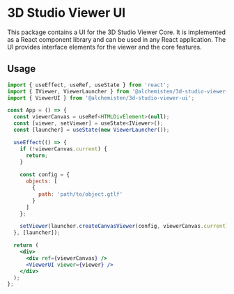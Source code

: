 # 3D Studio Viewer UI

This package contains a UI for the 3D Studio Viewer Core. It is implemented as a
React component library and can be used in any React application. The UI provides
interface elements for the viewer and the core features.

## Usage

```jsx
import { useEffect, useRef, useState } from 'react';
import { IViewer, ViewerLauncher } from '@alchemisten/3d-studio-viewer-core';
import { ViewerUI } from '@alchemisten/3d-studio-viewer-ui';

const App = () => {
  const viewerCanvas = useRef<HTMLDivElement>(null);
  const [viewer, setViewer] = useState<IViewer>();
  const [launcher] = useState(new ViewerLauncher());

  useEffect(() => {
    if (!viewerCanvas.current) {
      return;
    }
    
    const config = {
      objects: [
        {
          path: 'path/to/object.gtlf'
        }
      ]
    };

    setViewer(launcher.createCanvasViewer(config, viewerCanvas.current));
  }, [launcher]);

  return (
    <div>
      <div ref={viewerCanvas} />
      <ViewerUI viewer={viewer} />
    </div>
  );
};
```
